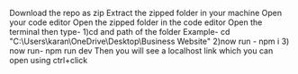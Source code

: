 Download the repo as zip
Extract the zipped folder in your machine
Open your code editor
Open the zipped folder in the code editor
Open the terminal then type-
1)cd and path of the folder Example- cd "C:\Users\karan\OneDrive\Desktop\Business Website"
2)now run - npm i
3) now run- npm run dev
Then you will see a localhost link which you can open using ctrl+click
